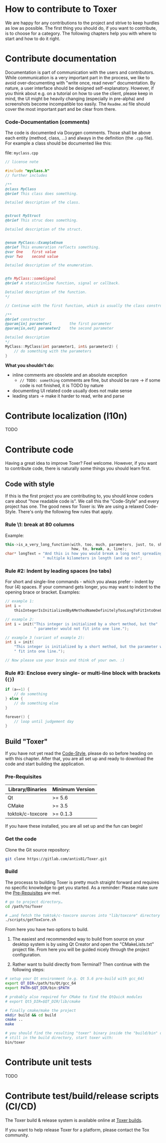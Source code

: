 # How to contribute to Toxer
We are happy for any contributions to the project and strive to keep hurdles as low as possible. The first thing you should do, if you want to contribute, is to choose for a category. The following chapters help you with where to start and how to do it right.

# Contribute documentation
Documentation is part of communication with the users and contributors. While communication is a very important part in the process, we like to avoid over-documenting with "write once, read never" documentation. By nature, a user interface should be designed self-explanatory. However, if you think about e.g. on a tutorial on how to use the client, please keep in mind, the UI might be heavily changing (especially in pre-alpha) and screenshots become incompatible too easily. The `Readme.md` file should cover the most important part and be clear from there.

### Code-Documentation (comments)
The code is documented via Doxygen comments. Those shall be above each entity (method, class, …) and always in the definition (the `.cpp` file). For example a class should be documented like this:

file: `myclass.cpp`
```c++
// license note

#include "myclass.h"
// further includes

/**
@class MyClass
@brief This class does something.

Detailed description of the class.


@struct MyStruct
@brief This struc does something.

Detailed description of the struct.


@enum MyClass::ExampleEnum
@brief This enumeration reflects something.
@var One    first value
@var Two    second value

Detailed description of the enumeration.


@fn MyClass::someSignal
@brief A static/inline function, signal or callback.

Detailed description of the function.
*/

// Continue with the first function, which is usually the class constructor

/**
@brief constructor
@param[in] parameter1        the first parameter
@param[in,out] parameter2    the second parameter

Detailed description
*/
MyClass::MyClass(int parameter1, int& parameter2) {
    // do something with the parameters
}
```

**What you shouldn't do:**

* inline comments are obsolete and an absolute exception
    * `// TODO: something` comments are fine, but should be rare -> if some code is not finished, it is TODO by nature
* documenting UI related code usually does not make sense
* leading stars -> make it harder to read, write and parse

# Contribute localization (l10n)
TODO

# Contribute code
Having a great idea to improve Toxer? Feel welcome. However, if you want to contribute code, there is naturally some things you should learn first. 

## Code with style
If this is the first project you are contributing to, you should know coders care about "how readable code is". We call this the "Code-Style" and every project has one. The good news for Toxer is: We are using a relaxed Code-Style. There's only the following few rules that apply.

### Rule \1: break at **80 columns**

Example:
```c++
this->is_a_very_long_function(with, too, much, parameters, just, to, show,
                              how, to, break, a, line);
char* longText = "And this is how you would break a long text spreading"
                 " multiple kilometers in length (and so on)";
```

### Rule \#2: Indent by leading **spaces** (no tabs)
For short and single-line commands - which you alwas prefer - indent by four (4) spaces. If your command gets longer, you may want to indent to the opening brace or bracket. Examples:

```c++
// example 1:
int i =
    thisIntegerIsInitializedByAMethodNameDefinitelyTooLongToFitIntoOneLine();

// example 2:
int i = init("This integer is initialized by a short method, but the"
             " parameter would not fit into one line.");

// example 3 (variant of example 2):
int i = init(
    "This integer is initialized by a short method, but the parameter would not"
    " fit into one line.");

// Now please use your brain and think of your own. :)
```

### Rule \#3: Enclose **every** single- or multi-line block with brackets (`{}`)

```c++
if (a==1) {
    // do something
} else {
    // do something else
}

forever() {
    // loop until judgement day
}
```

## Build "Toxer"
If you have not yet read the [Code-Style](#code-with-style), please do so before heading on with this chapter. After that, you are all set up and ready to download the code and start building the application.

### Pre-Requisites

Library/Binaries | Minimum Version
---- | ----
Qt | >= 5.6
CMake | >= 3.5
toktok/c-toxcore | >= 0.1.3

If you have these installed, you are all set up and the fun can begin!

### Get the code
Clone the Git source repository:
```bash
git clone https://gitlab.com/antis81/Toxer.git
```

### Build

The processs to building Toxer is pretty much straight forward and requires no specific knowledge to get you started. As a reminder: Please make sure the [Pre-Requisites](#pre-requisites) are met.

```bash
# go to project directory…
cd /path/to/Toxer

# …and fetch the toktok/c-toxcore sources into "lib/toxcore" directory
./scripts/getToxCore.sh
```

From here you have two options to build.

1. The easiest and recommended way to build from source on your desktop system is by using Qt Creator and open the "CMakeLists.txt" project file. From here you will be guided nicely through the project configuration.

2. Rather want to build directly from Terminal? Then continue with the following steps:

```bash
# setup your Qt environment (e.g. Qt 5.6 pre-build with gcc_64)
export QT_DIR=/path/to/Qt/gcc_64
export PATH=$QT_DIR/bin:$PATH

# probably also required for CMake to find the QtQuick modules
# export Qt5_DIR=$QT_DIR/lib/cmake

# finally cmake/make the project
mkdir build && cd build
cmake ..
make

# you should find the resulting "toxer" binary inside the "build/bin" directory
# still in the build directory, start toxer with:
bin/toxer
```

# Contribute unit tests
TODO

# Contribute test/build/release scripts (CI/CD)
The Toxer build & release system is available online at [Toxer builds](https://build.tox.chat/view/toxer).

If you want to help release Toxer for a platform, please contact the Tox community.
